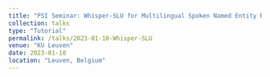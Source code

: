```yaml
---
title: "PSI Seminar: Whisper-SLU for Multilingual Spoken Named Entity Recognition"
collection: talks
type: "Tutorial"
permalink: /talks/2023-01-10-Whisper-SLU
venue: "KU Leuven"
date: 2023-01-10
location: "Leuven, Belgium"
---
```


